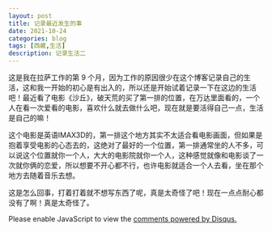 ```yaml
---
layout: post
title: 记录最近发生的事
date: 2021-10-24
categories: blog
tags: [西藏,生活]
description: 记录生活二
---
```


这是我在拉萨工作的第 9 个月，因为工作的原因很少在这个博客记录自己的生活，这和我一开始的初心是有出入的，所以还是开始试着记录一下在这边的生活吧！最近看了电影《沙丘》，破天荒的买了第一排的位置，在万达里面看的，一个人在看一次爱看的电影，喜欢什么就去做什么吧，现在就是要活得自己一点，生活是自己的嘛！

这个电影是英语IMAX3D的，第一排这个地方其实不太适合看电影画面，但如果是抱着享受电影的心态去的，这绝对了最好的一个位置，第一排通常坐的人不多，可以说这个位置就你一个人，大大的电影院就你一个人，这种感觉就像和电影谈了一次就你俩的恋爱，所以想要不开心都不行，也许电影就适合一个人去看，坐在那个地方去随着音乐去想。

这是怎么回事，打着打着就不想写东西了呢，真是太奇怪了吧！现在一点点耐心都没有了啊！真是太奇怪了。




<script id="dsq-count-scr" src="//huiweishijie.disqus.com/count.js" async></script>

<div id="disqus_thread"></div>
<script>

/**
*  RECOMMENDED CONFIGURATION VARIABLES: EDIT AND UNCOMMENT THE SECTION BELOW TO INSERT DYNAMIC VALUES FROM YOUR PLATFORM OR CMS.
*  LEARN WHY DEFINING THESE VARIABLES IS IMPORTANT: https://disqus.com/admin/universalcode/#configuration-variables*/
/*
var disqus_config = function () {
this.page.url = PAGE_URL;  // Replace PAGE_URL with your page's canonical URL variable
this.page.identifier = PAGE_IDENTIFIER; // Replace PAGE_IDENTIFIER with your page's unique identifier variable
};
*/
(function() { // DON'T EDIT BELOW THIS LINE
var d = document, s = d.createElement('script');
s.src = 'https://huiweishijie.disqus.com/embed.js';
s.setAttribute('data-timestamp', +new Date());
(d.head || d.body).appendChild(s);
})();
</script>
<noscript>Please enable JavaScript to view the <a href="https://disqus.com/?ref_noscript">comments powered by Disqus.</a></noscript>






